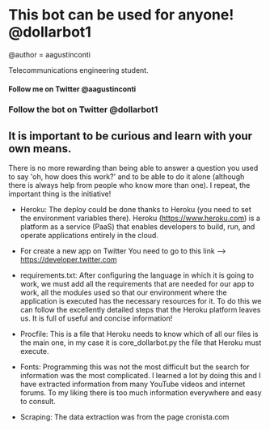 # This bot can be used for anyone! @dollarbot1

@author = aagustinconti

Telecommunications engineering student.

#### Follow me on Twitter @aagustinconti ###
### Follow the bot on Twitter @dollarbot1 ###
## It is important to be curious and learn with your own means.
There is no more rewarding than being able to answer a question you used to say 'oh, how does this work?'
and to be able to do it alone (although there is always help from people who know more than one).
I repeat, the important thing is the initiative!


* Heroku:
The deploy could be done thanks to Heroku (you need to set the environment variables there). Heroku (https://www.heroku.com) is a platform as a service (PaaS) that enables developers to build, run, and operate applications entirely in the cloud.

* For create a new app on Twitter
You need to go to this link --> https://developer.twitter.com

* requirements.txt:
After configuring the language in which it is going to work, we must add all the requirements that are needed for our app to work, all the modules used so that our environment where the application is executed has the necessary resources for it. To do this we can follow the excellently detailed steps that the Heroku platform leaves us. It is full of useful and concise information!

* Procfile:
This is a file that Heroku needs to know which of all our files is the main one, in my case it is core_dollarbot.py
the file that Heroku must execute.


* Fonts:
Programming this was not the most difficult but the search for information was the most complicated. I learned a lot by doing this and I have extracted information from many YouTube videos and internet forums. To my liking there is too much information everywhere and easy to consult.

* Scraping:
The data extraction was from the page cronista.com

